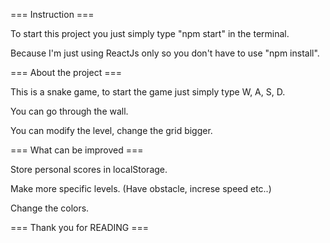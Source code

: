=== Instruction ===

To start this project you just simply type "npm start" in the terminal.

Because I'm just using ReactJs only so you don't have to use "npm install".



=== About the project ===

This is a snake game, to start the game just simply type W, A, S, D.

You can go through the wall.

You can modify the level, change the grid bigger.



=== What can be improved ===

Store personal scores in localStorage.

Make more specific levels. (Have obstacle, increse speed etc..)

Change the colors.



=== Thank you for READING ===


